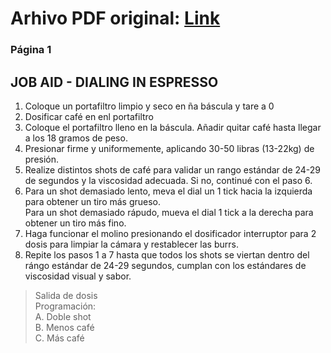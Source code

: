 # Arhivo PDF original: [Link](https://github.com/eduard432/traduccion-mixato/blob/main/documentos/Job%20Aid%20-%20Dialing%20in%20Espresso.pdf)

### Página 1
## JOB AID - DIALING IN ESPRESSO

<!-- TODO: Checar burrs -->
1. Coloque un portafiltro limpio y seco en ña báscula y tare a 0
2. Dosificar café en enl portafiltro
3. Coloque el portafiltro lleno en la báscula. Añadir quitar café hasta llegar a los 18 gramos de peso.
4. Presionar firme y uniformemente, aplicando 30-50 libras (13-22kg) de presión.
5. Realize distintos shots de café para validar un rango estándar de 24-29 de segundos y la viscosidad adecuada. Si no, continué con el paso 6.
6. Para un shot demasiado lento, meva el dial un 1 tick hacia la izquierda para obtener un tiro más grueso. <br/> Para un shot demasiado rápudo, mueva el dial 1 tick a la derecha para obtener un tiro más fino.
7. Haga funcionar el molino presionando el dosificador interruptor para 2 dosis para limpiar la cámara y restablecer las burrs.
9. Repite los pasos 1 a 7 hasta que todos los shots se viertan dentro del rángo estándar de 24-29 segundos, cumplan con los estándares de viscosidad visual y sabor.

>Salida de dosis <br/> Programación: <br/> A. Doble shot <br/> B. Menos café <br/> C. Más café